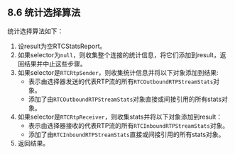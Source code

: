 ## 8.6 统计选择算法

统计选择算法如下：

1. 设result为空RTCStatsReport。
2. 如果selector为`null`，则收集整个连接的统计信息，将它们添加到result，返回结果并中止这些步骤。
3. 如果selector是`RTCRtpSender`，则收集统计信息并将以下对象添加到结果:
   - 表示由选择器发送的代表RTP流的所有`RTCOutboundRTPStreamStats`对象。
   - 添加了由`RTCOutboundRTPStreamStats`对象直接或间接引用的所有stats对象。
4. 如果selector是`RTCRtpReceiver`，则收集stats并将以下对象添加到result：
   - 表示由选择器接收的代表RTP流的所有`RTCInboundRTPStreamStats`对象。
   - 添加了由`RTCInboundRTPStreamStats`直接或间接引用的所有stats对象。
5. 返回结果。

